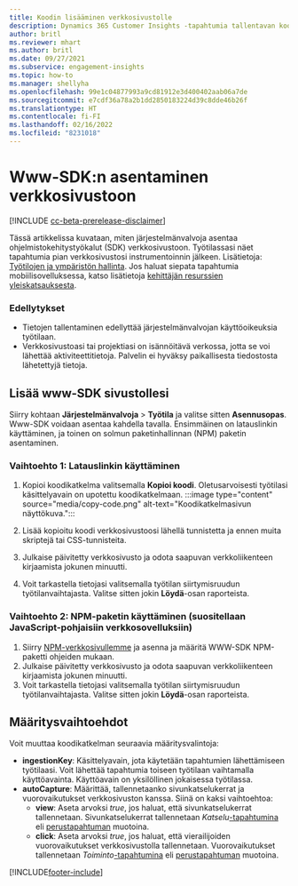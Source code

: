 ```yaml
---
title: Koodin lisääminen verkkosivustolle
description: Dynamics 365 Customer Insights -tapahtumia tallentavan koodikatkelman lisääminen verkkosivustollesi.
author: britl
ms.reviewer: mhart
ms.author: britl
ms.date: 09/27/2021
ms.subservice: engagement-insights
ms.topic: how-to
ms.manager: shellyha
ms.openlocfilehash: 99e1c04877993a9cd81912e3d400402aab06a7de
ms.sourcegitcommit: e7cdf36a78a2b1dd2850183224d39c8dde46b26f
ms.translationtype: HT
ms.contentlocale: fi-FI
ms.lasthandoff: 02/16/2022
ms.locfileid: "8231018"
---
```

# <a name="install-the-web-sdk-on-a-website"></a>Www-SDK:n asentaminen verkkosivustoon

[!INCLUDE [cc-beta-prerelease-disclaimer](includes/cc-beta-prerelease-disclaimer.md)]

Tässä artikkelissa kuvataan, miten järjestelmänvalvoja asentaa ohjelmistokehitystyökalut (SDK) verkkosivustoon. Työtilassasi näet tapahtumia pian verkkosivustosi instrumentoinnin jälkeen. Lisätietoja: [Työtilojen ja ympäristön hallinta](manage-environments-workspaces.md). Jos haluat siepata tapahtumia mobiilisovelluksessa, katso lisätietoja [kehittäjän resurssien yleiskatsauksesta](developer-resources.md).


### <a name="prerequisites"></a>Edellytykset

* Tietojen tallentaminen edellyttää järjestelmänvalvojan käyttöoikeuksia työtilaan.
* Verkkosivustoasi tai projektiasi on isännöitävä verkossa, jotta se voi lähettää aktiviteettitietoja. Palvelin ei hyväksy paikallisesta tiedostosta lähetettyjä tietoja.


## <a name="add-web-sdk-to-your-website"></a>Lisää www-SDK sivustollesi

Siirry kohtaan **Järjestelmänvalvoja** > **Työtila** ja valitse sitten **Asennusopas**. Www-SDK voidaan asentaa kahdella tavalla. Ensimmäinen on latauslinkin käyttäminen, ja toinen on solmun paketinhallinnan (NPM) paketin asentaminen.

### <a name="option-1-using-the-download-link"></a>Vaihtoehto 1: Latauslinkin käyttäminen

1. Kopioi koodikatkelma valitsemalla **Kopioi koodi**. Oletusarvoisesti työtilasi käsittelyavain on upotettu koodikatkelmaan.
  :::image type="content" source="media/copy-code.png" alt-text="Koodikatkelmasivun näyttökuva.":::

1. Lisää kopioitu koodi verkkosivustoosi lähellä <head> tunnistetta ja ennen muita skriptejä tai CSS-tunnisteita.
1. Julkaise päivitetty verkkosivusto ja odota saapuvan verkkoliikenteen kirjaamista jokunen minuutti.
1. Voit tarkastella tietojasi valitsemalla työtilan siirtymisruudun työtilanvaihtajasta. Valitse sitten jokin **Löydä**-osan raporteista.

### <a name="option-2-using-the-npm-package-recommended-for-javascript-based-web-apps"></a>Vaihtoehto 2: NPM-paketin käyttäminen (suositellaan JavaScript-pohjaisiin verkkosovelluksiin)

1. Siirry [NPM-verkkosivullemme](https://www.npmjs.com/package/engagementinsights-web) ja asenna ja määritä WWW-SDK NPM-paketti ohjeiden mukaan.
1. Julkaise päivitetty verkkosivusto ja odota saapuvan verkkoliikenteen kirjaamista jokunen minuutti.
1. Voit tarkastella tietojasi valitsemalla työtilan siirtymisruudun työtilanvaihtajasta. Valitse sitten jokin **Löydä**-osan raporteista.

## <a name="configuration-options"></a>Määritysvaihtoehdot

Voit muuttaa koodikatkelman seuraavia määritysvalintoja:

- **ingestionKey**: Käsittelyavain, jota käytetään tapahtumien lähettämiseen työtilaasi. Voit lähettää tapahtumia toiseen työtilaan vaihtamalla käyttöavainta. Käyttöavain on yksilöllinen jokaisessa työtilassa.
- **autoCapture**: Määrittää, tallennetaanko sivunkatselukerrat ja vuorovaikutukset verkkosivuston kanssa. Siinä on kaksi vaihtoehtoa:
    - **view**: Aseta arvoksi *true*, jos haluat, että sivunkatselukerrat tallennetaan. Sivunkatselukerrat tallennetaan *Katselu*[-tapahtumina](glossary.md#event) eli [perustapahtuman](glossary.md#base-event) muotoina.
    - **click**: Aseta arvoksi *true*, jos haluat, että vierailijoiden vuorovaikutukset verkkosivustolla tallennetaan. Vuorovaikutukset tallennetaan *Toiminto*[-tapahtumina](glossary.md#event) eli [perustapahtuman](glossary.md#base-event) muotoina.

[!INCLUDE[footer-include](../includes/footer-banner.md)]
